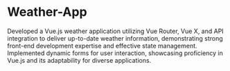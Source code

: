 # Weather-App
Developed a Vue.js weather application utilizing Vue Router, Vue X, and API integration to deliver up-to-date weather information, demonstrating strong front-end development expertise and effective state management. Implemented dynamic forms for user interaction, showcasing proficiency in Vue.js and its adaptability for diverse applications.
